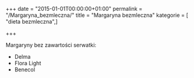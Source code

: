 +++
date = "2015-01-01T00:00:00+01:00"
permalink = "/Margaryna_bezmleczna/"
title = "Margaryna bezmleczna"
kategorie = [ "dieta bezmleczna",]

+++

Margaryny bez zawartości serwatki:

-   Delma
-   Flora Light
-   Benecol
